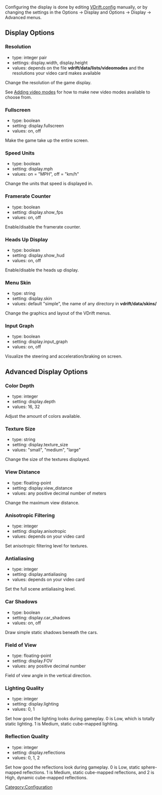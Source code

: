 Configuring the display is done by editing [VDrift.config](VDrift_config "wikilink") manually, or by changing the settings in the Options -&gt; Display and Options -&gt; Display -&gt; Advanced menus.

Display Options
---------------

### Resolution

-   type: integer pair
-   settings: display.width, display.height
-   values: depends on the file **vdrift/data/lists/videomodes** and the resolutions your video card makes available

Change the resolution of the game display.

See [Adding video modes](Adding_video_modes "wikilink") for how to make new video modes available to choose from.

### Fullscreen

-   type: boolean
-   setting: display.fullscreen
-   values: on, off

Make the game take up the entire screen.

### Speed Units

-   type: boolean
-   setting: display.mph
-   values: on = "MPH", off = "km/h"

Change the units that speed is displayed in.

### Framerate Counter

-   type: boolean
-   setting: display.show\_fps
-   values: on, off

Enable/disable the framerate counter.

### Heads Up Display

-   type: boolean
-   setting: display.show\_hud
-   values: on, off

Enable/disable the heads up display.

### Menu Skin

-   type: string
-   setting: display.skin
-   values: default "simple", the name of any directory in **vdrift/data/skins/**

Change the graphics and layout of the VDrift menus.

### Input Graph

-   type: boolean
-   setting: display.input\_graph
-   values: on, off

Visualize the steering and acceleration/braking on screen.

Advanced Display Options
------------------------

### Color Depth

-   type: integer
-   setting: display.depth
-   values: 16, 32

Adjust the amount of colors available.

### Texture Size

-   type: string
-   setting: display.texture\_size
-   values: "small", "medium", "large"

Change the size of the textures displayed.

### View Distance

-   type: floating-point
-   setting: display.view\_distance
-   values: any positive decimal number of meters

Change the maximum view distance.

### Anisotropic Filtering

-   type: integer
-   setting: display.anisotropic
-   values: depends on your video card

Set anisotropic filtering level for textures.

### Antialiasing

-   type: integer
-   setting: display.antialiasing
-   values: depends on your video card

Set the full scene antialiasing level.

### Car Shadows

-   type: boolean
-   setting: display.car\_shadows
-   values: on, off

Draw simple static shadows beneath the cars.

### Field of View

-   type: floating-point
-   setting: display.FOV
-   values: any positive decimal number

Field of view angle in the vertical direction.

### Lighting Quality

-   type: integer
-   setting: display.lighting
-   values: 0, 1

Set how good the lighting looks during gameplay. 0 is Low, which is totally static lighting. 1 is Medium, static cube-mapped lighting.

### Reflection Quality

-   type: integer
-   setting: display.reflections
-   values: 0, 1, 2

Set how good the reflections look during gameplay. 0 is Low, static sphere-mapped reflections. 1 is Medium, static cube-mapped reflections, and 2 is High, dynamic cube-mapped reflections.

<Category:Configuration>
